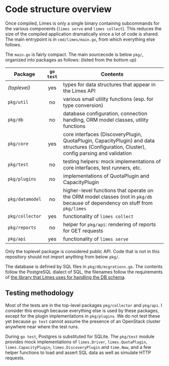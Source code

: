 # Code structure overview

Once compiled, Limes is only a single binary containing subcommands for the various components (`limes serve` and `limes
collect`). This reduces the size of the compiled application dramatically since a lot of code is shared. The main
entrypoint is in `cmd/limes/main.go`, from which everything else follows.

The `main.go` is fairly compact. The main sourcecode is below `pkg/`, organized into packages as follows: (listed
from the bottom up)

| Package | `go test` | Contents |
| --- | :---: | --- |
| _(toplevel)_ | yes | types for data structures that appear in the Limes API |
| `pkg/util` | no | various small utility functions (esp. for type conversion) |
| `pkg/db` | no | database configuration, connection handling, ORM model classes, utility functions |
| `pkg/core` | yes | core interfaces (DiscoveryPlugin, QuotaPlugin, CapacityPlugin) and data structures (Configuration, Cluster), config parsing and validation |
| `pkg/test` | no | testing helpers: mock implementations of core interfaces, test runners, etc. |
| `pkg/plugins` | no | implementations of QuotaPlugin and CapacityPlugin |
| `pkg/datamodel` | no | higher-level functions that operate on the ORM model classes (not in `pkg/db` because of dependency on stuff from `pkg/limes` |
| `pkg/collector` | yes | functionality of `limes collect` |
| `pkg/reports` | no | helper for `pkg/api`: rendering of reports for GET requests |
| `pkg/api` | yes | functionality of `limes serve` |

Only the toplevel package is considered public API. Code that is not in this repository should not import anything from below `pkg/`.

The database is defined by SQL files in `pkg/db/migrations.go`. The contents follow the PostgreSQL dialect of SQL, the
filenames follow the requirements of [the library that Limes uses for handling the DB schema][migrate].

## Testing methodology

Most of the tests are in the top-level packages `pkg/collector` and `pkg/api`. I consider this enough because everything
else is used by these packages, except for the plugin implementations in `pkg/plugins`. We do not test these yet because
`go test` cannot assume the presence of an OpenStack cluster anywhere near where the test runs.

During `go test`, Postgres is substituted for SQLite. The `pkg/test` module provides mock implementations of
`limes.Driver`, `limes.QuotaPlugin`, `limes.CapacityPlugin`, `limes.DiscoveryPlugin` and `time.Now`, and a few helper
functions to load and assert SQL data as well as simulate HTTP requests.

[migrate]: https://github.com/golang-migrate/migrate
